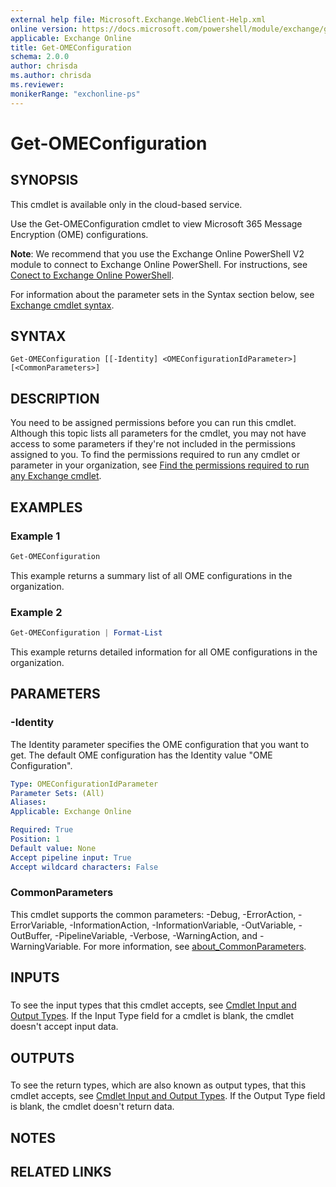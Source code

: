 ```yaml
---
external help file: Microsoft.Exchange.WebClient-Help.xml
online version: https://docs.microsoft.com/powershell/module/exchange/get-omeconfiguration
applicable: Exchange Online
title: Get-OMEConfiguration
schema: 2.0.0
author: chrisda
ms.author: chrisda
ms.reviewer:
monikerRange: "exchonline-ps"
---
```


# Get-OMEConfiguration

## SYNOPSIS
This cmdlet is available only in the cloud-based service.

Use the Get-OMEConfiguration cmdlet to view Microsoft 365 Message Encryption (OME) configurations.

**Note**: We recommend that you use the Exchange Online PowerShell V2 module to connect to Exchange Online PowerShell. For instructions, see [Conect to Exchange Online PowerShell](https://docs.microsoft.com/powershell/exchange/connect-to-exchange-online-powershell).

For information about the parameter sets in the Syntax section below, see [Exchange cmdlet syntax](https://docs.microsoft.com/powershell/exchange/exchange-cmdlet-syntax).

## SYNTAX

```
Get-OMEConfiguration [[-Identity] <OMEConfigurationIdParameter>] [<CommonParameters>]
```

## DESCRIPTION
You need to be assigned permissions before you can run this cmdlet. Although this topic lists all parameters for the cmdlet, you may not have access to some parameters if they're not included in the permissions assigned to you. To find the permissions required to run any cmdlet or parameter in your organization, see [Find the permissions required to run any Exchange cmdlet](https://docs.microsoft.com/powershell/exchange/find-exchange-cmdlet-permissions).

## EXAMPLES

### Example 1
```powershell
Get-OMEConfiguration
```

This example returns a summary list of all OME configurations in the organization.

### Example 2
```powershell
Get-OMEConfiguration | Format-List
```

This example returns detailed information for all OME configurations in the organization.

## PARAMETERS

### -Identity
The Identity parameter specifies the OME configuration that you want to get. The default OME configuration has the Identity value "OME Configuration".

```yaml
Type: OMEConfigurationIdParameter
Parameter Sets: (All)
Aliases:
Applicable: Exchange Online

Required: True
Position: 1
Default value: None
Accept pipeline input: True
Accept wildcard characters: False
```

### CommonParameters
This cmdlet supports the common parameters: -Debug, -ErrorAction, -ErrorVariable, -InformationAction, -InformationVariable, -OutVariable, -OutBuffer, -PipelineVariable, -Verbose, -WarningAction, and -WarningVariable. For more information, see [about_CommonParameters](https://go.microsoft.com/fwlink/p/?LinkID=113216).

## INPUTS

###  
To see the input types that this cmdlet accepts, see [Cmdlet Input and Output Types](https://go.microsoft.com/fwlink/p/?linkId=616387). If the Input Type field for a cmdlet is blank, the cmdlet doesn't accept input data.

## OUTPUTS

###  
To see the return types, which are also known as output types, that this cmdlet accepts, see [Cmdlet Input and Output Types](https://go.microsoft.com/fwlink/p/?linkId=616387). If the Output Type field is blank, the cmdlet doesn't return data.

## NOTES

## RELATED LINKS
